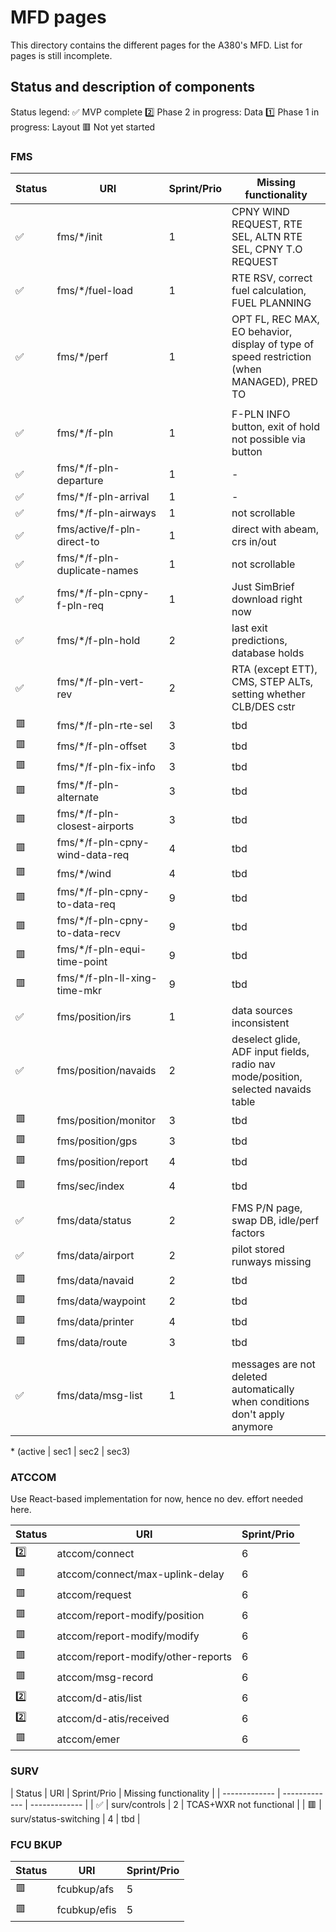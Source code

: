 # MFD pages

This directory contains the different pages for the A380's MFD. List for pages is still incomplete.

## Status and description of components

Status legend:
✅ MVP complete
2️⃣ Phase 2 in progress: Data
1️⃣ Phase 1 in progress: Layout
🟥 Not yet started

### FMS

| Status      | URI | Sprint/Prio | Missing functionality |
| ------------- | ------------- | ------------- | ------------- |
| ✅ | fms/\*/init | 1 | CPNY WIND REQUEST, RTE SEL, ALTN RTE SEL, CPNY T.O REQUEST |
| ✅ | fms/\*/fuel-load | 1 | RTE RSV, correct fuel calculation, FUEL PLANNING |
| ✅ | fms/\*/perf | 1 | OPT FL, REC MAX, EO behavior, display of type of speed restriction (when MANAGED), PRED TO |
|  |  |  |  |
| ✅ | fms/\*/f-pln | 1 | F-PLN INFO button, exit of hold not possible via button |
| ✅ | fms/\*/f-pln-departure | 1 | - |
| ✅ | fms/\*/f-pln-arrival | 1 | - |
| ✅ | fms/\*/f-pln-airways | 1 | not scrollable |
| ✅ | fms/active/f-pln-direct-to | 1 | direct with abeam, crs in/out |
| ✅ | fms/\*/f-pln-duplicate-names | 1 | not scrollable |
| ✅ | fms/\*/f-pln-cpny-f-pln-req | 1 | Just SimBrief download right now |
| ✅ | fms/\*/f-pln-hold | 2 | last exit predictions, database holds |
| ✅ | fms/\*/f-pln-vert-rev | 2 | RTA (except ETT), CMS, STEP ALTs, setting whether CLB/DES cstr |
| 🟥 | fms/\*/f-pln-rte-sel | 3 | tbd |
| 🟥 | fms/\*/f-pln-offset | 3 | tbd |
| 🟥 | fms/\*/f-pln-fix-info | 3 | tbd |
| 🟥 | fms/\*/f-pln-alternate | 3 | tbd |
| 🟥 | fms/\*/f-pln-closest-airports | 3 | tbd |
| 🟥 | fms/\*/f-pln-cpny-wind-data-req | 4 | tbd |
| 🟥 | fms/\*/wind | 4 | tbd |
| 🟥 | fms/\*/f-pln-cpny-to-data-req | 9 | tbd |
| 🟥 | fms/\*/f-pln-cpny-to-data-recv | 9 | tbd |
| 🟥 | fms/\*/f-pln-equi-time-point | 9 | tbd |
| 🟥 | fms/\*/f-pln-ll-xing-time-mkr | 9 | tbd |
|  |  |  |  |
| ✅ | fms/position/irs | 1 | data sources inconsistent |
| ✅ | fms/position/navaids | 2 | deselect glide, ADF input fields, radio nav mode/position, selected navaids table |
| 🟥 | fms/position/monitor | 3 | tbd |
| 🟥 | fms/position/gps | 3 | tbd |
| 🟥 | fms/position/report | 4 | tbd |
|  |  |  |  |
| 🟥 | fms/sec/index | 4 | tbd |
|  |  |  |  |
| ✅ | fms/data/status | 2 | FMS P/N page, swap DB, idle/perf factors  |
| ✅ | fms/data/airport | 2 | pilot stored runways missing |
| 🟥 | fms/data/navaid | 2 | tbd |
| 🟥 | fms/data/waypoint | 2 | tbd |
| 🟥 | fms/data/printer | 4 | tbd |
| 🟥 | fms/data/route | 3 | tbd |
|  |  |  |  |
| ✅ | fms/data/msg-list | 1 | messages are not deleted automatically when conditions don't apply anymore |

\* (active | sec1 | sec2 | sec3)

### ATCCOM

Use React-based implementation for now, hence no dev. effort needed here.

| Status      | URI | Sprint/Prio |
| ------------- | ------------- | ------------- |
| 2️⃣ | atccom/connect | 6 |
| 🟥 | atccom/connect/max-uplink-delay | 6 |
| 🟥 | atccom/request | 6 |
| 🟥 | atccom/report-modify/position | 6 |
| 🟥 | atccom/report-modify/modify | 6 |
| 🟥 | atccom/report-modify/other-reports | 6 |
| 🟥 | atccom/msg-record | 6 |
| 2️⃣ | atccom/d-atis/list | 6 |
| 2️⃣ | atccom/d-atis/received | 6 |
| 🟥 | atccom/emer | 6 |

### SURV

| Status      | URI | Sprint/Prio | Missing functionality |
| ------------- | ------------- | ------------- |
| ✅ | surv/controls | 2 | TCAS+WXR not functional |
| 🟥 | surv/status-switching | 4 | tbd |

### FCU BKUP

| Status      | URI | Sprint/Prio |
| ------------- | ------------- | ------------- |
| 🟥 | fcubkup/afs | 5 |
| 🟥 | fcubkup/efis | 5 |
